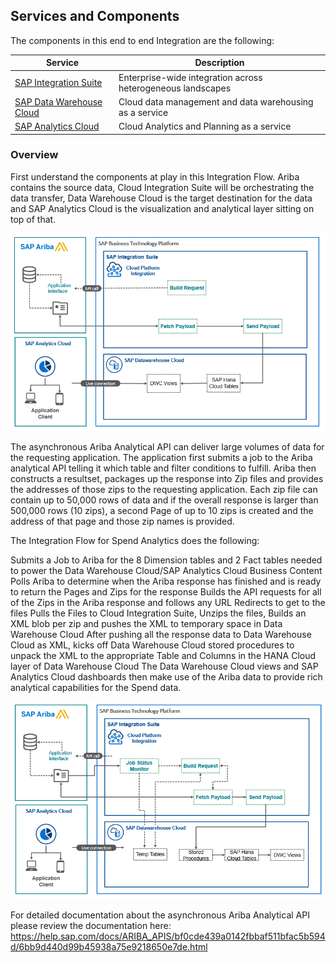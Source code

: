 ## Services and Components

The components in this end to end Integration are the following:

|Service | Description|
---------|---------
|[SAP Integration Suite](https://discovery-center.cloud.sap/serviceCatalog/integration-suite/?region=all&tab=service_plan) | Enterprise-wide integration across heterogeneous landscapes|
|[SAP Data Warehouse Cloud](https://discovery-center.cloud.sap/#/serviceCatalog/sap-data-warehouse-cloud/?service_plan=standard&region=all&tab=service_plan) | Cloud data management and data warehousing as a service|
|[SAP Analytics Cloud](https://discovery-center.cloud.sap/#/serviceCatalog/sap-analytics-cloud/?region=all&tab=service_plan) | Cloud Analytics and Planning as a service|

 

### Overview

First understand the components at play in this Integration Flow.  Ariba contains the source data, Cloud Integration Suite will be orchestrating the data transfer, Data Warehouse Cloud is the target destination for the data and SAP Analytics Cloud is the visualization and analytical layer sitting on top of that. 

![Alt text](../images/OverviewMarketecture.png)

The asynchronous Ariba Analytical API can deliver large volumes of data for the requesting application.  The application first submits a job to the Ariba analytical API telling it which table and filter conditions to fulfill.  Ariba then constructs a resultset, packages up the response into Zip files and provides the addresses of those zips to the requesting application.  Each zip file can contain up to 50,000 rows of data and if the overall response is larger than 500,000 rows (10 zips), a second Page of up to 10 zips is created and the address of that page and those zip names is provided.

The Integration Flow for Spend Analytics does the following:

Submits a Job to Ariba for the 8 Dimension tables and 2 Fact tables needed to power the Data Warehouse Cloud/SAP Analytics Cloud Business Content
Polls Ariba to determine when the Ariba response has finished and is ready to return the Pages and Zips for the response
Builds the API requests for all of the Zips in the Ariba response and follows any URL Redirects to get to the files
Pulls the Files to Cloud Integration Suite, Unzips the files, Builds an XML blob per zip and pushes the XML to temporary space in Data Warehouse Cloud
After pushing all the response data to Data Warehouse Cloud as XML, kicks off Data Warehouse Cloud stored procedures to unpack the XML to the appropriate Table and Columns in the HANA Cloud layer of Data Warehouse Cloud
The Data Warehouse Cloud views and SAP Analytics Cloud dashboards then make use of the Ariba data to provide rich analytical capabilities for the Spend data.

![Alt text](../images/DetailedMarketecture.png)


For detailed documentation about the asynchronous Ariba Analytical API please review the documentation here: https://help.sap.com/docs/ARIBA_APIS/bf0cde439a0142fbbaf511bfac5b594d/6bb9d440d99b45938a75e9218650e7de.html

